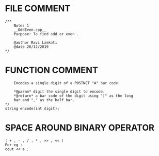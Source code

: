 #   FILE COMMENT
```
/**
    Notes 1
    __OddEven.cpp__
    Purpose: To find odd or even .

    @author Ravi Lamkoti
    @date 20/12/2019
*/
```

#   FUNCTION COMMENT
``` /**
    Encodes a single digit of a POSTNET "A" bar code.

    *@param* digit the single digit to encode.
    *@return* a bar code of the digit using "|" as the long
    bar and "," as the half bar.
*/
string encode(int digit);
```

#   SPACE AROUND BINARY OPERATOR
```
( + , - , / , * , >> , << )
For eg :
cout << a ;
```